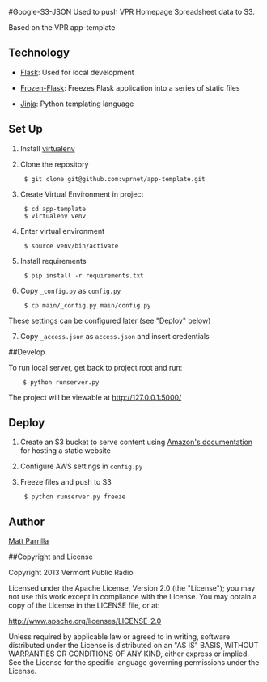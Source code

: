 #Google-S3-JSON
Used to push VPR Homepage Spreadsheet data to S3.

Based on the VPR app-template

## Technology
- [Flask](http://flask.pocoo.org/): Used for local development

- [Frozen-Flask](http://pythonhosted.org/Frozen-Flask/): Freezes Flask application into a series of static files

- [Jinja](http://jinja.pocoo.org/docs/): Python templating language


## Set Up

1. Install [virtualenv](https://pypi.python.org/pypi/virtualenv)
2. Clone the repository

        $ git clone git@github.com:vprnet/app-template.git

3. Create Virtual Environment in project

        $ cd app-template
        $ virtualenv venv

4. Enter virtual environment

        $ source venv/bin/activate

5. Install requirements

        $ pip install -r requirements.txt

6. Copy `_config.py` as `config.py`

        $ cp main/_config.py main/config.py

  These settings can be configured later (see "Deploy" below)

7. Copy `_access.json` as `access.json` and insert credentials

##Develop

To run local server, get back to project root and run:

        $ python runserver.py

The project will be viewable at http://127.0.0.1:5000/

## Deploy

1. Create an S3 bucket to serve content using [Amazon's documentation](http://docs.aws.amazon.com/AmazonS3/latest/dev/WebsiteHosting.html) for hosting a static website

2. Configure AWS settings in `config.py`

4. Freeze files and push to S3

        $ python runserver.py freeze

## Author
[Matt Parrilla](http://twitter.com/mattparrilla)

##Copyright and License

Copyright 2013 Vermont Public Radio

Licensed under the Apache License, Version 2.0 (the "License"); you may not use this work except in compliance with the License.
You may obtain a copy of the License in the LICENSE file, or at:

http://www.apache.org/licenses/LICENSE-2.0

Unless required by applicable law or agreed to in writing, software distributed under the License is distributed on an "AS IS" BASIS,
WITHOUT WARRANTIES OR CONDITIONS OF ANY KIND, either express or implied. See the License for the specific language
governing permissions under the License.

